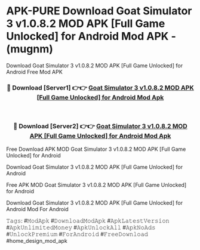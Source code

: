 # APK-PURE Download Goat Simulator 3 v1.0.8.2 MOD APK [Full Game Unlocked] for Android Mod APK - (mugnm)
Download Goat Simulator 3 v1.0.8.2 MOD APK [Full Game Unlocked] for Android Free Mod APK

<div align="center">
<h3>🔴 Download [Server1] 👉👉 <a href="https://apk-comot.site?title=Goat_Simulator_3_v1.0.8.2_MOD_APK_[Full_Game_Unlocked]_for_Android">Goat Simulator 3 v1.0.8.2 MOD APK [Full Game Unlocked] for Android Mod Apk</a></h3><br>

<h3>🔴 Download [Server2] 👉👉 <a href="https://apk-comot.site?title=Goat_Simulator_3_v1.0.8.2_MOD_APK_[Full_Game_Unlocked]_for_Android">Goat Simulator 3 v1.0.8.2 MOD APK [Full Game Unlocked] for Android Mod Apk</a></h3>
</div>


Free Download APK MOD Goat Simulator 3 v1.0.8.2 MOD APK [Full Game Unlocked] for Android

Download Goat Simulator 3 v1.0.8.2 MOD APK [Full Game Unlocked] for Android 

Free APK MOD Goat Simulator 3 v1.0.8.2 MOD APK [Full Game Unlocked] for Android 

Download Goat Simulator 3 v1.0.8.2 MOD APK [Full Game Unlocked] for Android Mod For Android

𝚃𝚊𝚐𝚜: #𝙼𝚘𝚍𝙰𝚙𝚔 #𝙳𝚘𝚠𝚗𝚕𝚘𝚊𝚍𝙼𝚘𝚍𝙰𝚙𝚔 #𝙰𝚙𝚔𝙻𝚊𝚝𝚎𝚜𝚝𝚅𝚎𝚛𝚜𝚒𝚘𝚗 #𝙰𝚙𝚔𝚄𝚗𝚕𝚒𝚖𝚒𝚝𝚎𝚍𝙼𝚘𝚗𝚎𝚢 #𝙰𝚙𝚔𝚄𝚗𝚕𝚘𝚌𝚔𝙰𝚕𝚕 #𝙰𝚙𝚔𝙽𝚘𝙰𝚍𝚜 #𝚄𝚗𝚕𝚘𝚌𝚔𝙿𝚛𝚎𝚖𝚒𝚞𝚖 #𝙵𝚘𝚛𝙰𝚗𝚍𝚛𝚘𝚒𝚍 #𝙵𝚛𝚎𝚎𝙳𝚘𝚠𝚗𝚕𝚘𝚊𝚍 #home_design_mod_apk